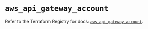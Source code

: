 # `aws_api_gateway_account`

Refer to the Terraform Registry for docs: [`aws_api_gateway_account`](https://registry.terraform.io/providers/hashicorp/aws/5.82.1/docs/resources/api_gateway_account).
